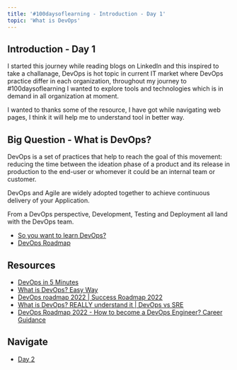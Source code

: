 ```yaml
---
title: '#100daysoflearning - Introduction - Day 1'
topic: 'What is DevOps'
---
```


## Introduction - Day 1
I started this journey while reading blogs on LinkedIn and this inspired to take a challanage, DevOps is hot topic in current IT market where DevOps practice differ in each organization, throughout my journey to #100daysoflearning I wanted to explore tools and technologies which is in demand in all organization at moment.

I wanted to thanks some of the resource, I have got while navigating web pages, I think it will help me to understand tool in better way.

## Big Question - What is DevOps?
DevOps is a set of practices that help to reach the goal of this movement: reducing the time between the ideation phase of a product and its release in production to the end-user or whomever it could be an internal team or customer. 

DevOps and Agile are widely adopted together to achieve continuous delivery of your Application.

From a DevOps perspective, Development, Testing and Deployment all land with the DevOps team.

- [So you want to learn DevOps?](https://blog.kasten.io/devops-learning-curve)
- [DevOps Roadmap](https://roadmap.sh/devops)

## Resources
- [DevOps in 5 Minutes](https://www.youtube.com/watch?v=Xrgk023l4lI)
- [What is DevOps? Easy Way](https://www.youtube.com/watch?v=_Gpe1Zn-1fE&t=43s)
- [DevOps roadmap 2022 | Success Roadmap 2022](https://www.youtube.com/watch?v=7l_n97Mt0ko)
- [What is DevOps? REALLY understand it | DevOps vs SRE](https://www.youtube.com/watch?v=0yWAtQ6wYNM&list=PLy7NrYWoggjwV7qC4kmgbgtFBsqkrsefG&index=1)
- [DevOps Roadmap 2022 - How to become a DevOps Engineer? Career Guidance](https://www.youtube.com/watch?v=dPJXZaKr6rM&t=19s)

## Navigate 
- [Day 2](day02.md)

